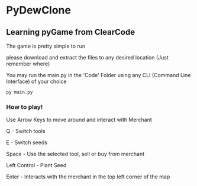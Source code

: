 # PyDewClone

## Learning pyGame from ClearCode

The game is pretty simple to run

please download and extract the files to any desired location (Just remember where)

You may run the main.py in the 'Code' Folder using any CLI (Command Line Interface) of your choice

```
py main.py
```

### How to play!

Use Arrow Keys to move around and interact with Merchant

Q -            Switch tools

E -            Switch seeds

Space -        Use the selected tool, sell or buy from merchant

Left Control - Plant Seed

Enter -        Interacts with the merchant in the top left corner of the map

